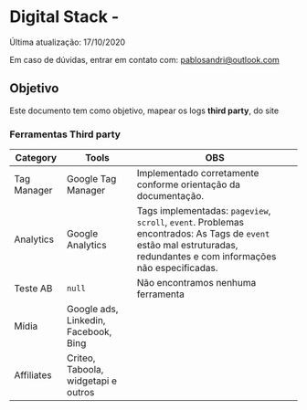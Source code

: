 # Digital Stack - 

Última atualização: 17/10/2020

Em caso de dúvidas, entrar em contato com: pablosandri@outlook.com

## Objetivo

Este documento tem como objetivo, mapear os logs **third party**, do site 


### Ferramentas Third party

|  Category |  Tools | OBS  |
|---|---|---|
| Tag Manager  | Google Tag Manager  | Implementado corretamente conforme orientação da documentação. |
| Analytics | Google Analytics  | Tags implementadas: ```pageview```, ```scroll```, ```event```. Problemas encontrados: As Tags de ```event``` estão mal estruturadas, redundantes e com informações não especificadas. |
| Teste AB | ```null``` | Não encontramos nenhuma ferramenta |
| Mídia | Google ads, Linkedin, Facebook, Bing |  |
| Affiliates | Criteo, Taboola, widgetapi e outros |  |
